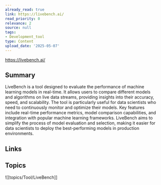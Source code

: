 ```yaml
---
already_read: true
link: https://livebench.ai/
read_priority: 0
relevance: 2
source: null
tags:
- Development_tool
type: Content
upload_date: '2025-05-07'
---
```


https://livebench.ai/
## Summary

LiveBench is a tool designed to evaluate the performance of machine learning models in real-time. It allows users to compare different models and algorithms on live data streams, providing insights into their accuracy, speed, and scalability. The tool is particularly useful for data scientists who need to continuously monitor and optimize their models. Key features include real-time performance metrics, model comparison capabilities, and integration with popular machine learning frameworks. LiveBench aims to simplify the process of model evaluation and selection, making it easier for data scientists to deploy the best-performing models in production environments.
## Links


## Topics

![[topics/Tool/LiveBench]]